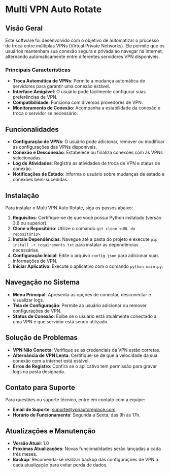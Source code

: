 # Multi VPN Auto Rotate

## Visão Geral
Este software foi desenvolvido com o objetivo de automatizar o processo de troca entre múltiplas VPNs (Virtual Private Networks). Ele permite que os usuários mantenham sua conexão segura e privada ao navegar na internet, alternando automaticamente entre diferentes servidores VPN disponíveis.

### Principais Características
- **Troca Automática de VPNs**: Permite a mudança automática de servidores para garantir uma conexão estável.
- **Interface Amigável**: O usuário pode facilmente configurar suas preferências de VPN.
- **Compatibilidade**: Funciona com diversos provedores de VPN.
- **Monitoramento de Conexão**: Acompanha a estabilidade da conexão e troca o servidor se necessário.

## Funcionalidades
- **Configuração de VPNs**: O usuário pode adicionar, remover ou modificar as configurações das VPNs disponíveis.
- **Conexão e Desconexão**: Estabelece ou finaliza conexões com as VPNs selecionadas.
- **Log de Atividades**: Registra as atividades de troca de VPN e status de conexão.
- **Notificações de Estado**: Informa o usuário sobre mudanças de estado e conexões bem-sucedidas.

## Instalação
Para instalar o Multi VPN Auto Rotate, siga os passos abaixo:
1. **Requisitos**: Certifique-se de que você possui Python instalado (versão 3.6 ou superior).
2. **Clone o Repositório**: Utilize o comando `git clone <URL do repositório>`.
3. **Instale Dependências**: Navegue até a pasta do projeto e execute `pip install -r requirements.txt` para instalar as dependências necessárias.
4. **Configuração Inicial**: Edite o arquivo `config.json` para adicionar suas informações de VPN.
5. **Iniciar Aplicativo**: Execute o aplicativo com o comando `python main.py`.

## Navegação no Sistema
- **Menu Principal**: Apresenta as opções de conectar, desconectar e visualizar logs.
- **Tela de Configuração**: Permite ao usuário adicionar ou remover configurações de VPN.
- **Status de Conexão**: Exibe se o usuário está atualmente conectado a uma VPN e que servidor está sendo utilizado.

## Solução de Problemas
- **VPN Não Conecta**: Verifique se as credenciais da VPN estão corretas.
- **Alternância de VPN Lenta**: Certifique-se de que a velocidade da sua conexão com a internet está estável.
- **Erros de Registro**: Confira se o aplicativo tem permissão para gravar logs na pasta designada.

## Contato para Suporte
Para questões ou suporte técnico, entre em contato com a equipe:
- **Email de Suporte**: suporte@vpnautoreplace.com
- **Horário de Funcionamento**: Segunda a Sexta, das 9h às 17h.

## Atualizações e Manutenção
- **Versão Atual**: 1.0
- **Próximas Atualizações**: Novas funcionalidades serão lançadas a cada três meses.
- **Backup**: Recomenda-se realizar backup das configurações de VPN a cada atualização para evitar perda de dados.